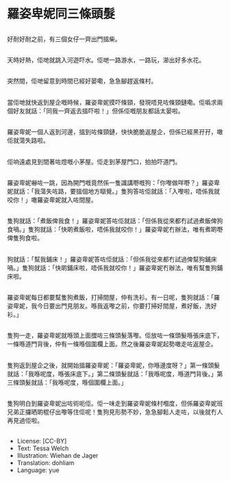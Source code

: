 # 羅姿卑妮同三條頭髮

##
好耐好耐之前，有三個女仔一齊出門搵柴。

##
天時好熱，佢哋就跳入河遊吓水。佢哋一路游水，一路玩，瀄出好多水花。

##
突然間，佢哋留意到時間已經好晏嘞，急急腳趕返條村。

##
當佢哋就快返到屋企嘅時候，羅姿卑妮摸吓條頸，發現唔見咗條頸鏈嘞。佢噅求兩個好友就話：「同我一齊返去搵吓啦！」但係佢嘅朋友都話太晏啦。

##
羅姿卑妮一個人返到河邊，搵到咗條頸鏈，快快脆脆返屋企，但係已經黑孖孖，噉佢就蕩失路啦。

##
佢响遠處見到間著咗燈嘅小茅屋。佢走到茅屋門口，拍拍吓道門。

##
羅姿卑妮嚇咗一跳，因為開門嘅竟然係一隻識講嘢嘅狗：「你嚟做咩嘢？」羅姿卑妮就話：「我蕩失咗路，要搵個地方瞓覺。」隻狗答咗佢就話：「入嚟啦，唔係我就咬你！」噉羅姿卑妮就入咗間屋。

##
隻狗就話：「煮飯俾我食！」羅姿卑妮答咗佢就話：「但係我從來都冇試過煮飯俾狗食喎。」隻狗就話：「快啲煮飯啦，唔係我就咬你！」羅姿卑妮冇辦法，唯有煮啲嘢俾隻狗食啦。

##
狗就話：「幫我鋪床！」羅姿卑妮答咗佢就話：「但係我從來都冇試過俾幫狗鋪床喎。」隻狗就話：「快啲鋪床啦，唔係我就咬你！」羅姿卑妮冇辦法，唯有幫隻狗鋪床啦。

##
羅姿卑妮每日都要幫隻狗煮飯，打掃間屋，仲有洗衫。有一日呢，隻狗就話：「羅姿卑妮，我今日要出門見朋友。喺我返嚟之前，你要打掃好間屋，煮好飯，洗好衫。」

##
隻狗一走，羅姿卑妮就喺頭上面擝咗三條頭髮落嚟。佢放咗一條頭髮喺張床底下，一條喺道門背後，仲有一條喺個圍欄上面。然之後羅姿卑妮起勢噉走咗返屋企。

##
隻狗返到屋企之後，就開始搵羅姿卑妮：「羅姿卑妮，你喺邊度呀？」第一條頭髮就話：「我喺呢度，喺張床底下。」第二條頭髮就話：「我喺呢度，喺道門背後。」第三條頭髮就話：「我喺呢度，喺個圍欄上面。」

##
隻狗明白到羅姿卑妮出咗術呃佢。佢一味走到羅姿卑妮條村嗰度，但係羅姿卑妮班兄弟正攞晒啲棍仔出嚟等住佢呢！隻狗見形勢不妙，急急腳鬆人走咗，以後就冇人再見過佢啦。

##
* License: [CC-BY]
* Text: Tessa Welch
* Illustration: Wiehan de Jager
* Translation: dohliam
* Language: yue
